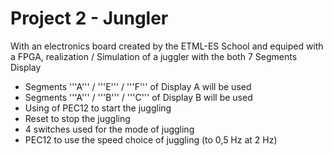 # Project 2 - Jungler

With an electronics board created by the ETML-ES School and equiped with a FPGA, realization / Simulation of a juggler with the both 7 Segments Display 

* Segments '''A''' / '''E''' / '''F''' of Display A will be used   
* Segments '''A''' / '''B''' / '''C''' of Display B will be used 
* Using of PEC12 to start the juggling  
* Reset to stop the juggling 
* 4 switches used for the mode of juggling   
* PEC12 to use the speed choice of juggling (to 0,5 Hz at 2 Hz) 
